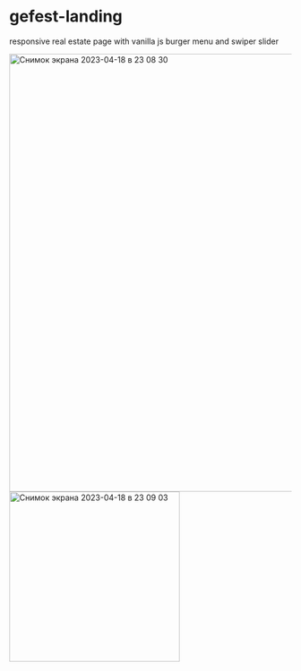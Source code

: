 # gefest-landing
responsive real estate page with vanilla js burger menu and swiper slider

<img width="783" alt="Снимок экрана 2023-04-18 в 23 08 30" src="https://user-images.githubusercontent.com/89077026/232893533-fdc0084c-c04a-4dff-a41c-2dd8196005dd.png">
<img width="304" alt="Снимок экрана 2023-04-18 в 23 09 03" src="https://user-images.githubusercontent.com/89077026/232893554-3fa708c3-4bcb-4ff2-81b3-09599c7c2a9e.png">
